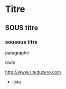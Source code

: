 
# Titre
## SOUS titre
### sousous titre

paragraphe


*texte*

<http://www.siteduzero.com>

* liste